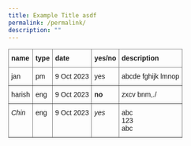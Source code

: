 ```yaml
---
title: Example Title asdf
permalink: /permalink/
description: ""
---
```

<style type="text/css">
.tg  {border-collapse:collapse;border-spacing:0;}
.tg td{border-color:black;border-style:solid;border-width:1px;font-family:Arial, sans-serif;font-size:14px;
  overflow:hidden;padding:10px 5px;word-break:normal;}
.tg th{border-color:black;border-style:solid;border-width:1px;font-family:Arial, sans-serif;font-size:14px;
  font-weight:normal;overflow:hidden;padding:10px 5px;word-break:normal;}
.tg .tg-fymr{border-color:inherit;font-weight:bold;text-align:left;vertical-align:top}
.tg .tg-0pky{border-color:inherit;text-align:left;vertical-align:top}
</style>
<table class="tg">
<thead>
  <tr>
    <th class="tg-fymr">name</th>
    <th class="tg-fymr">type</th>
    <th class="tg-fymr">date</th>
    <th class="tg-fymr">yes/no</th>
    <th class="tg-fymr">description</th>
  </tr>
</thead>
<tbody>
  <tr>
    <td class="tg-0pky">jan</td>
    <td class="tg-0pky">pm</td>
    <td class="tg-0pky">9 Oct 2023</td>
    <td class="tg-0pky">yes</td>
    <td class="tg-0pky">abcde fghijk lmnop</td>
  </tr>
  <tr>
    <td class="tg-0pky">harish</td>
    <td class="tg-0pky">eng</td>
    <td class="tg-0pky">9 Oct 2023</td>
    <td class="tg-0pky"><span style="font-weight:bold">no</span></td>
    <td class="tg-0pky">zxcv bnm,./</td>
  </tr>
  <tr>
    <td class="tg-0pky"><span style="font-style:italic">Chin</span></td>
    <td class="tg-0pky">eng</td>
    <td class="tg-0pky">9 Oct 2023</td>
    <td class="tg-0pky"><span style="font-style:italic">yes</span></td>
    <td class="tg-0pky">abc<br>123<br>abc</td>
  </tr>
</tbody>
</table>